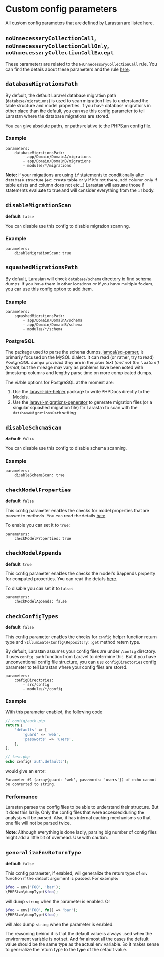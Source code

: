 # Custom config parameters

All custom config parameters that are defined by Larastan are listed here.

## `noUnnecessaryCollectionCall`, `noUnnecessaryCollectionCallOnly`, `noUnnecessaryCollectionCallExcept`

These parameters are related to the `NoUnnecessaryCollectionCall` rule. You can find the details about these parameters and the rule [here](rules.md#NoUnnecessaryCollectionCall).

## `databaseMigrationsPath`

By default, the default Laravel database migration path (`database/migrations`) is used to scan migration files to understand the table structure and model properties. If you have database migrations in other place than the default, you can use this config parameter to tell Larastan where the database migrations are stored.

You can give absolute paths, or paths relative to the PHPStan config file.

### Example
```neon
parameters:
    databaseMigrationsPath:
        - app/Domain/DomainA/migrations
        - app/Domain/DomainB/migrations
        - modules/*/migrations
```

**Note:** If your migrations are using `if` statements to conditionally alter database structure (ex: create table only if it's not there, add column only if table exists and column does not etc...) Larastan will assume those if statements evaluate to true and will consider everything from the `if` body.

## `disableMigrationScan`
**default**: `false`

You can disable use this config to disable migration scanning.

### Example
```neon
parameters:
    disableMigrationScan: true
```

## `squashedMigrationsPath`

By default, Larastan will check `database/schema` directory to find schema dumps. If you have them in other locations or if you have multiple folders, you can use this config option to add them.

### Example
```neon
parameters:
    squashedMigrationsPath:
        - app/Domain/DomainA/schema
        - app/Domain/DomainB/schema
        - modules/*/schema
```

### PostgreSQL

The package used to parse the schema dumps, [iamcal/sql-parser](https://github.com/iamcal/sql-parser), is primarily focused on the MySQL dialect.
It can read (or rather, try to read) PostgreSQL dumps provided they are in the *plain text (and not the 'custom') format*, but the mileage may vary as problems have been noted with timestamp columns and lengthy parse time on more complicated dumps.

The viable options for PostgreSQL at the moment are:
1. Use the [laravel-ide-helper](https://github.com/barryvdh/laravel-ide-helper) package to write PHPDocs directly to the Models. 
2. Use the [laravel-migrations-generator](https://github.com/kitloong/laravel-migrations-generator) to generate migration files (or a singular squashed migration file) for Larastan to scan with the `databaseMigrationsPath` setting.

## `disableSchemaScan`
**default**: `false`

You can disable use this config to disable schema scanning.

### Example
```neon
parameters:
    disableSchemaScan: true
```

## `checkModelProperties`
**default**: `false`

This config parameter enables the checks for model properties that are passed to methods. You can read the details [here](rules.md#modelpropertyrule).

To enable you can set it to `true`:

```neon
parameters:
    checkModelProperties: true
```

## `checkModelAppends`
**default**: `true`

This config parameter enables the checks the model's $appends property for computed properties. You can read the details [here](rules.md#modelappendsrule).

To disable you can set it to `false`:

```neon
parameters:
    checkModelAppends: false
```

## `checkConfigTypes`
**default**: `false`

This config parameter enables the checks for `config` helper function return type and `\Illuminate\Config\Repository::get` method return type.

By default, Larastan assumes your config files are under `/config` directory. It uses `config_path` function from Laravel to determine this. But if you have unconventional config file structure, you can use `configDirectories` config parameter to tell Larastan where your config files are stored.

```neon
parameters:
    configDirectories:
        - src/config
        - modules/*/config
```

### Example
With this parameter enabled, the following code
```php
// config/auth.php
return [
    'defaults' => [
        'guard' => 'web',
        'passwords' => 'users',
    ],
];

// test.php
echo config('auth.defaults');
```

would give an error:
```
Parameter #1 (array{guard: 'web', passwords: 'users'}) of echo cannot be converted to string.
```

### Performance
Larastan parses the config files to be able to understand their structure. But it does this lazily. Only the config files that were accessed during the analysis will be parsed. Also, it has internal caching mechanisms so that one file will not be parsed twice.

**Note**: Although everything is done lazily, parsing big number of config files might add a little bit of overhead. Use with caution.

## `generalizeEnvReturnType`
**default**: `false`

This config parameter, if enabled, will generalize the return type of `env` function if the default argument is passed. For example:
```php
$foo = env('FOO', 'bar');
\PHPStan\dumpType($foo);
```

will dump `string` when the parameter is enabled. Or
```php
$foo = env('FOO', fn() => 'bar');
\PHPStan\dumpType($foo);
```
will also dump `string` when the parameter is enabled.

The reasoning behind it is that the default value is always used when the environment variable is not set. And for almost all the cases the default value should be the same type as the actual env variable. So it makes sense to generalize the return type to the type of the default value.
